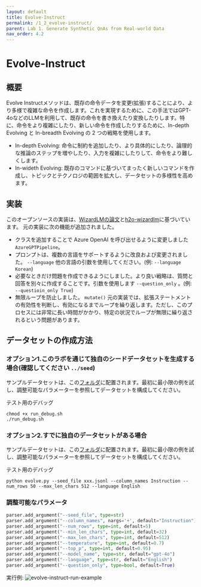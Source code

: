 ```yaml
---
layout: default
title: Evolve-Instruct
permalink: /1_2_evolve-instruct/
parent: Lab 1. Generate Synthetic QnAs from Real-world Data
nav_order: 4.2
---
```


# Evolve-Instruct

## 概要
Evolve Instructメソッドは、既存の命令データを変更(拡張)することにより、より多様で複雑な命令を作成します。これを実現するために、この手法ではGPT-4oなどのLLMを利用して、既存の命令を書き換えたり変換したりします。特に、命令をより複雑にしたり、新しい命令を作成したりするために、In-depth Evolving と In-breadth Evolving の 2 つの戦略を使用します。

- In-depth Evolving: 命令に制約を追加したり、より具体的にしたり、論理的な推論のステップを増やしたり、入力を複雑にしたりして、命令をより難しくします。
- In-wideth Evolving: 既存のコマンドに基づいてまったく新しいコマンドを作成し、トピックとテクノロジの範囲を拡大し、データセットの多様性を高めます。

## 実装
このオープンソースの実装は、[WizardLMの論文](https://arxiv.org/abs/2304.12244)と[h2o-wizardlm](https://github.com/h2oai/h2o-wizardlm)に基づいています。
元の実装に次の機能が追加されました。

- クラスを追加することで Azure OpenAI を呼び出せるように変更しました`AzureGPTPipeline`。
- プロンプトは、複数の言語をサポートするように改良および変更されました。 `--language` 他の言語の引数を使用してください。(例: `--language Korean`)
- 必要なときだけ問題を作成できるようにしました。より良い戦略は、質問と回答を別々に作成することです。引数を使用します `--question_only` 。(例: `--questioin_only True`)
- 無限ループを防止しました。 `mutate()` 元の実装では、拡張ステートメントの有効性を判断し、有効になるまでループを繰り返します。ただし、このプロセスには非常に長い時間がかかり、特定の状況でループが無限に繰り返されるという問題があります。

## データセットの作成方法

### オプション1.このラボを通じて独自のシードデータセットを生成する場合(確認してください `../seed`)
サンプルデータセットは、この[フォルダ](../seed/samples)に配置されます。最初に最小限の例を試し、調整可能なパラメーターを参照してデータセットを構成してください。

テスト用のデバッグ
```shell
chmod +x run_debug.sh
./run_debug.sh
```

### オプション2.すでに独自のデータセットがある場合
サンプルデータセットは、この[フォルダ](samples)に配置されます。最初に最小限の例を試し、調整可能なパラメーターを参照してデータセットを構成してください。

テスト用のデバッグ
```shell
python evolve.py --seed_file xxx.jsonl --column_names Instruction --num_rows 50 --max_len_chars 512 --language English
```

### 調整可能なパラメータ
```python
parser.add_argument("--seed_file", type=str)
parser.add_argument("--column_names", nargs='+', default="Instruction")
parser.add_argument("--num_rows", type=int, default=5)
parser.add_argument("--min_len_chars", type=int, default=32)
parser.add_argument("--max_len_chars", type=int, default=512)
parser.add_argument("--temperature", type=int, default=0.7)
parser.add_argument("--top_p", type=int, default=0.95)
parser.add_argument("--model_name", type=str, default="gpt-4o")
parser.add_argument("--language", type=str, default="English")
parser.add_argument("--question_only", type=bool, default=True)
```

実行例:
![evolve-instruct-run-example](../imgs/evolve-instruct-run-example.png)